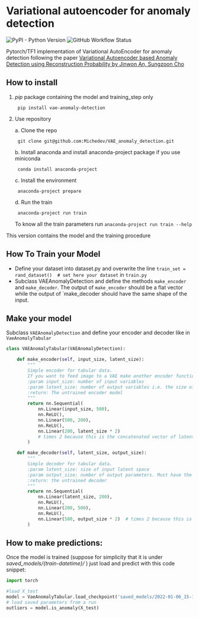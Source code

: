 # Variational autoencoder for anomaly detection

![PyPI - Python Version](https://img.shields.io/pypi/pyversions/vae-anomaly-detection?style=flat-square)
![GitHub Workflow Status](https://img.shields.io/github/workflow/status/Michedev/VAE_anomaly_detection/Python%20test?style=flat-square)

Pytorch/TF1 implementation of Variational AutoEncoder for anomaly detection following the paper
 [Variational Autoencoder based Anomaly Detection using Reconstruction Probability by Jinwon An, Sungzoon Cho](https://www.semanticscholar.org/paper/Variational-Autoencoder-based-Anomaly-Detection-An-Cho/061146b1d7938d7a8dae70e3531a00fceb3c78e8)
 <br>

## How to install
1. _pip_ package containing the model and training_step only 
   
        pip install vae-anomaly-detection


2. Use repository


   a. Clone the repo

        git clone git@github.com:Michedev/VAE_anomaly_detection.git

   b. Install anaconda and install anaconda-project package if you use miniconda

        conda install anaconda-project

   c. Install the environment

        anaconda-project prepare

   d. Run the train

        anaconda-project run train

   To know all the train parameters run `anaconda-project run train --help`




This version contains the model and the training procedure

## How To Train your Model

- Define your dataset into dataset.py and overwrite the line `train_set = rand_dataset()  # set here your dataset` in `train.py`
- Subclass VAEAnomalyDetection and define the methods `make_encoder` and `make_decoder`. The output of `make_encoder` should be a flat vector while the output of `make_decoder should have the same shape of the input.
## Make your model

Subclass ```VAEAnomalyDetection``` and define your encoder and decoder like in ```VaeAnomalyTabular```

```python
class VAEAnomalyTabular(VAEAnomalyDetection):

    def make_encoder(self, input_size, latent_size):
        """
        Simple encoder for tabular data.
        If you want to feed image to a VAE make another encoder function with Conv2d instead of Linear layers.
        :param input_size: number of input variables
        :param latent_size: number of output variables i.e. the size of the latent space since it's the encoder of a VAE
        :return: The untrained encoder model
        """
        return nn.Sequential(
            nn.Linear(input_size, 500),
            nn.ReLU(),
            nn.Linear(500, 200),
            nn.ReLU(),
            nn.Linear(200, latent_size * 2)
            # times 2 because this is the concatenated vector of latent mean and variance
        )

    def make_decoder(self, latent_size, output_size):
        """
        Simple decoder for tabular data.
        :param latent_size: size of input latent space
        :param output_size: number of output parameters. Must have the same value of input_size
        :return: the untrained decoder
        """
        return nn.Sequential(
            nn.Linear(latent_size, 200),
            nn.ReLU(),
            nn.Linear(200, 500),
            nn.ReLU(),
            nn.Linear(500, output_size * 2)  # times 2 because this is the concatenated vector of reconstructed mean and variance
        )
```

## How to make predictions:
Once the model is trained (suppose for simplicity that it is under _saved_models/{train-datetime}/_ ) just load and predict with this code snippet:
```python
import torch

#load X_test
model = VaeAnomalyTabular.load_checkpoint('saved_models/2022-01-06_15-12-23/last.ckpt')
# load saved parameters from a run
outliers = model.is_anomaly(X_test)
```

